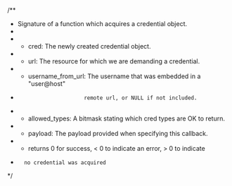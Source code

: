 /**
 * Signature of a function which acquires a credential object.
 *
 * - cred: The newly created credential object.
 * - url: The resource for which we are demanding a credential.
 * - username_from_url: The username that was embedded in a "user@host"
 *                          remote url, or NULL if not included.
 * - allowed_types: A bitmask stating which cred types are OK to return.
 * - payload: The payload provided when specifying this callback.
 * - returns 0 for success, < 0 to indicate an error, > 0 to indicate
 *       no credential was acquired
 */